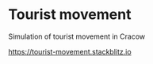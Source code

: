 <h1> Tourist movement </h1>

<p> Simulation of tourist movement in Cracow <p>

https://tourist-movement.stackblitz.io
